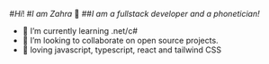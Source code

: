 #*Hi*!
#*I am Zahra* 👋
##*I am a fullstack developer and a phonetician!*


- 🌱 I’m currently learning .net/c#
- 👯 I’m looking to collaborate on open source projects.
- 💜 loving javascript, typescript, react and tailwind CSS  

[linkedin]: https://www.linkedin.com/in/zahra-mahmoodzadeh/

